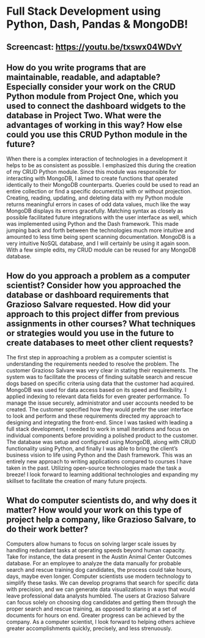 # Full Stack Development using Python, Dash, Pandas & MongoDB!
## Screencast: https://youtu.be/txswx04WDvY

## How do you write programs that are maintainable, readable, and adaptable? Especially consider your work on the CRUD Python module from Project One, which you used to connect the dashboard widgets to the database in Project Two. What were the advantages of working in this way? How else could you use this CRUD Python module in the future?
When there is a complex interaction of technologies in a development it helps to be as consistent as possible.  I emphasized this during the creation of my CRUD Python module.  Since this module was responsible for interacting with MongoDB, I aimed to create functions that operated identically to their MongoDB counterparts.  Queries could be used to read an entire collection or find a specific document(s) with or without projection.  Creating, reading, updating, and deleting data with my Python module returns meaningful errors in cases of odd data values, much like the way MongoDB displays its errors gracefully.  Matching syntax as closely as possible facilitated future integrations with the user interface as well, which was implemented using Python and the Dash framework.  This made jumping back and forth between the technologies much more intuitive and amounted to less time being spent scanning documentation.  MongoDB is a very intuitive NoSQL database, and I will certainly be using it again soon.  With a few simple edits, my CRUD module can be reused for any MongoDB database.   
## How do you approach a problem as a computer scientist? Consider how you approached the database or dashboard requirements that Grazioso Salvare requested. How did your approach to this project differ from previous assignments in other courses? What techniques or strategies would you use in the future to create databases to meet other client requests?
The first step in approaching a problem as a computer scientist is understanding the requirements needed to resolve the problem.  The customer Grazioso Salvare was very clear in stating their requirements.  The system was to facilitate the process of finding suitable search and rescue dogs based on specific criteria using data that the customer had acquired.  MongoDB was used for data access based on its speed and flexibility.  I applied indexing to relevant data fields for even greater performance.  To manage the issue securely, administrator and user accounts needed to be created.  The customer specified how they would prefer the user interface to look and perform and these requirements directed my approach to designing and integrating the front-end.  Since I was tasked with leading a full stack development, I needed to work in small iterations and focus on individual components before providing a polished product to the customer.  The database was setup and configured using MongoDB, along with CRUD functionality using Python, and finally I was able to bring the client’s business vision to life using Python and the Dash framework.  This was an entirely new approach to writing applications compared to courses I have taken in the past.  Utilizing open-source technologies made the task a breeze!  I look forward to learning additional technologies and expanding my skillset to facilitate the creation of many future projects.  
## What do computer scientists do, and why does it matter? How would your work on this type of project help a company, like Grazioso Salvare, to do their work better?
Computers allow humans to focus on solving larger scale issues by handling redundant tasks at operating speeds beyond human capacity.  Take for instance, the data present in the Austin Animal Center Outcomes database.  For an employee to analyze the data manually for probable search and rescue training dog candidates, the process could take hours, days, maybe even longer.  Computer scientists use modern technology to simplify these tasks.  We can develop programs that search for specific data with precision, and we can generate data visualizations in ways that would leave professional data analysts humbled.  The users at Grazioso Salvare can focus solely on choosing dog candidates and getting them through the proper search and rescue training, as opposed to staring at a set of documents for hours on end.  Greater progress can be achieved by the company.  As a computer scientist, I look forward to helping others achieve greater accomplishments quickly, precisely, and less strenuously.  
